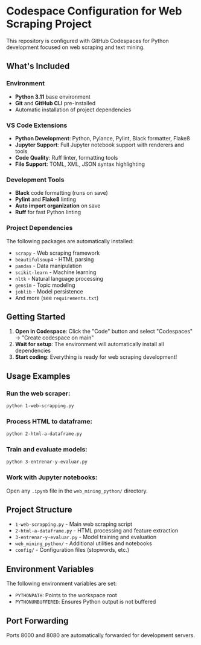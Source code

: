 # Codespace Configuration for Web Scraping Project

This repository is configured with GitHub Codespaces for Python development focused on web scraping and text mining.

## What's Included

### Environment
- **Python 3.11** base environment
- **Git** and **GitHub CLI** pre-installed
- Automatic installation of project dependencies

### VS Code Extensions
- **Python Development**: Python, Pylance, Pylint, Black formatter, Flake8
- **Jupyter Support**: Full Jupyter notebook support with renderers and tools
- **Code Quality**: Ruff linter, formatting tools
- **File Support**: TOML, XML, JSON syntax highlighting

### Development Tools
- **Black** code formatting (runs on save)
- **Pylint** and **Flake8** linting
- **Auto import organization** on save
- **Ruff** for fast Python linting

### Project Dependencies
The following packages are automatically installed:
- `scrapy` - Web scraping framework
- `beautifulsoup4` - HTML parsing
- `pandas` - Data manipulation
- `scikit-learn` - Machine learning
- `nltk` - Natural language processing
- `gensim` - Topic modeling
- `joblib` - Model persistence
- And more (see `requirements.txt`)

## Getting Started

1. **Open in Codespace**: Click the "Code" button and select "Codespaces" → "Create codespace on main"
2. **Wait for setup**: The environment will automatically install all dependencies
3. **Start coding**: Everything is ready for web scraping development!

## Usage Examples

### Run the web scraper:
```bash
python 1-web-scrapping.py
```

### Process HTML to dataframe:
```bash
python 2-html-a-dataframe.py
```

### Train and evaluate models:
```bash
python 3-entrenar-y-evaluar.py
```

### Work with Jupyter notebooks:
Open any `.ipynb` file in the `web_mining_python/` directory.

## Project Structure

- `1-web-scrapping.py` - Main web scraping script
- `2-html-a-dataframe.py` - HTML processing and feature extraction
- `3-entrenar-y-evaluar.py` - Model training and evaluation
- `web_mining_python/` - Additional utilities and notebooks
- `config/` - Configuration files (stopwords, etc.)

## Environment Variables

The following environment variables are set:
- `PYTHONPATH`: Points to the workspace root
- `PYTHONUNBUFFERED`: Ensures Python output is not buffered

## Port Forwarding

Ports 8000 and 8080 are automatically forwarded for development servers.